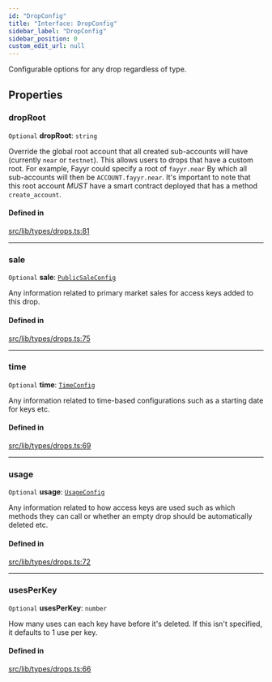 ```yaml
---
id: "DropConfig"
title: "Interface: DropConfig"
sidebar_label: "DropConfig"
sidebar_position: 0
custom_edit_url: null
---
```


Configurable options for any drop regardless of type.

## Properties

### dropRoot

 `Optional` **dropRoot**: `string`

Override the global root account that all created sub-accounts will have (currently `near` or `testnet`). This allows users to drops that have a custom root.
For example, Fayyr could specify a root of `fayyr.near` By which all sub-accounts will then be `ACCOUNT.fayyr.near`. 
It's important to note that this root account *MUST* have a smart contract deployed that has a method `create_account`.

#### Defined in

[src/lib/types/drops.ts:81](https://github.com/keypom/keypom-js/blob/decaa9d1/src/lib/types/drops.ts#L81)

___

### sale

 `Optional` **sale**: [`PublicSaleConfig`](PublicSaleConfig.md)

Any information related to primary market sales for access keys added to this drop.

#### Defined in

[src/lib/types/drops.ts:75](https://github.com/keypom/keypom-js/blob/decaa9d1/src/lib/types/drops.ts#L75)

___

### time

 `Optional` **time**: [`TimeConfig`](TimeConfig.md)

Any information related to time-based configurations such as a starting date for keys etc.

#### Defined in

[src/lib/types/drops.ts:69](https://github.com/keypom/keypom-js/blob/decaa9d1/src/lib/types/drops.ts#L69)

___

### usage

 `Optional` **usage**: [`UsageConfig`](UsageConfig.md)

Any information related to how access keys are used such as which methods they can call or whether an empty drop should be automatically deleted etc.

#### Defined in

[src/lib/types/drops.ts:72](https://github.com/keypom/keypom-js/blob/decaa9d1/src/lib/types/drops.ts#L72)

___

### usesPerKey

 `Optional` **usesPerKey**: `number`

How many uses can each key have before it's deleted. If this isn't specified, it defaults to 1 use per key.

#### Defined in

[src/lib/types/drops.ts:66](https://github.com/keypom/keypom-js/blob/decaa9d1/src/lib/types/drops.ts#L66)
